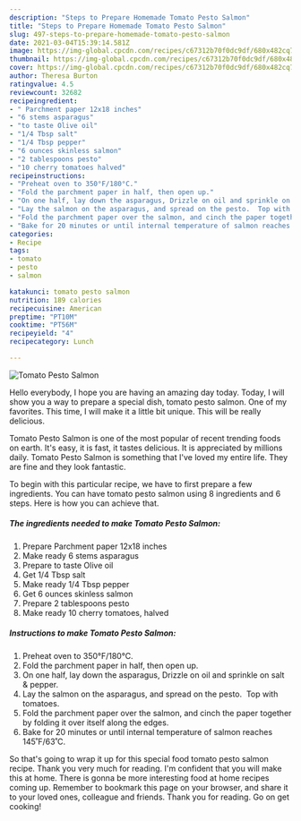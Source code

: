 ```yaml
---
description: "Steps to Prepare Homemade Tomato Pesto Salmon"
title: "Steps to Prepare Homemade Tomato Pesto Salmon"
slug: 497-steps-to-prepare-homemade-tomato-pesto-salmon
date: 2021-03-04T15:39:14.581Z
image: https://img-global.cpcdn.com/recipes/c67312b70f0dc9df/680x482cq70/tomato-pesto-salmon-recipe-main-photo.jpg
thumbnail: https://img-global.cpcdn.com/recipes/c67312b70f0dc9df/680x482cq70/tomato-pesto-salmon-recipe-main-photo.jpg
cover: https://img-global.cpcdn.com/recipes/c67312b70f0dc9df/680x482cq70/tomato-pesto-salmon-recipe-main-photo.jpg
author: Theresa Burton
ratingvalue: 4.5
reviewcount: 32682
recipeingredient:
- " Parchment paper 12x18 inches"
- "6 stems asparagus"
- "to taste Olive oil"
- "1/4 Tbsp salt"
- "1/4 Tbsp pepper"
- "6 ounces skinless salmon"
- "2 tablespoons pesto"
- "10 cherry tomatoes halved"
recipeinstructions:
- "Preheat oven to 350°F/180°C."
- "Fold the parchment paper in half, then open up."
- "On one half, lay down the asparagus, Drizzle on oil and sprinkle on salt &amp; pepper."
- "Lay the salmon on the asparagus, and spread on the pesto.  Top with tomatoes."
- "Fold the parchment paper over the salmon, and cinch the paper together by folding it over itself along the edges."
- "Bake for 20 minutes or until internal temperature of salmon reaches 145˚F/63˚C."
categories:
- Recipe
tags:
- tomato
- pesto
- salmon

katakunci: tomato pesto salmon 
nutrition: 189 calories
recipecuisine: American
preptime: "PT10M"
cooktime: "PT56M"
recipeyield: "4"
recipecategory: Lunch

---
```



![Tomato Pesto Salmon](https://img-global.cpcdn.com/recipes/c67312b70f0dc9df/680x482cq70/tomato-pesto-salmon-recipe-main-photo.jpg)

Hello everybody, I hope you are having an amazing day today. Today, I will show you a way to prepare a special dish, tomato pesto salmon. One of my favorites. This time, I will make it a little bit unique. This will be really delicious.

Tomato Pesto Salmon is one of the most popular of recent trending foods on earth. It's easy, it is fast, it tastes delicious. It is appreciated by millions daily. Tomato Pesto Salmon is something that I've loved my entire life. They are fine and they look fantastic.




To begin with this particular recipe, we have to first prepare a few ingredients. You can have tomato pesto salmon using 8 ingredients and 6 steps. Here is how you can achieve that.

<!--inarticleads1-->

##### The ingredients needed to make Tomato Pesto Salmon:

1. Prepare  Parchment paper 12x18 inches
1. Make ready 6 stems asparagus
1. Prepare to taste Olive oil
1. Get 1/4 Tbsp salt
1. Make ready 1/4 Tbsp pepper
1. Get 6 ounces skinless salmon
1. Prepare 2 tablespoons pesto
1. Make ready 10 cherry tomatoes, halved




<!--inarticleads2-->

##### Instructions to make Tomato Pesto Salmon:

1. Preheat oven to 350°F/180°C.
1. Fold the parchment paper in half, then open up.
1. On one half, lay down the asparagus, Drizzle on oil and sprinkle on salt &amp; pepper.
1. Lay the salmon on the asparagus, and spread on the pesto.  Top with tomatoes.
1. Fold the parchment paper over the salmon, and cinch the paper together by folding it over itself along the edges.
1. Bake for 20 minutes or until internal temperature of salmon reaches 145˚F/63˚C.




So that's going to wrap it up for this special food tomato pesto salmon recipe. Thank you very much for reading. I'm confident that you will make this at home. There is gonna be more interesting food at home recipes coming up. Remember to bookmark this page on your browser, and share it to your loved ones, colleague and friends. Thank you for reading. Go on get cooking!
